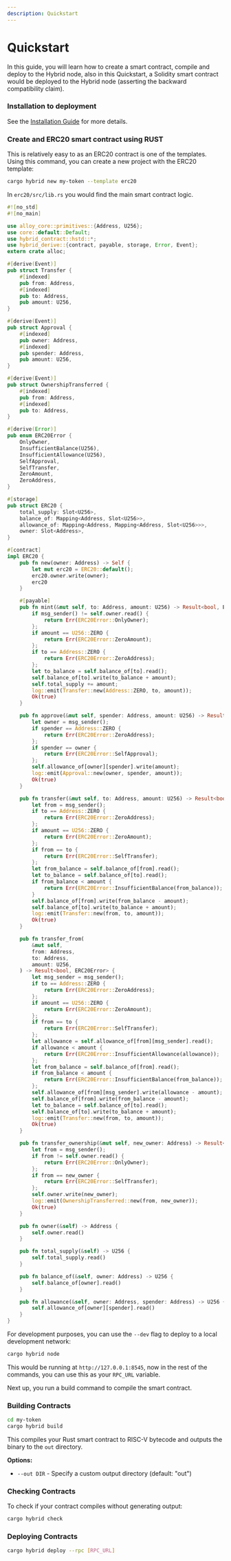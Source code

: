 ```yaml
---
description: Quickstart 
---
```

                                      
# Quickstart

In this guide, you will learn how to create a smart contract, compile and deploy to the Hybrid node, also in this Quickstart, a Solidity smart contract would be deployed to the Hybrid node (asserting the backward compatibility claim).

### Installation to deployment

See the [Installation Guide](/developers/installation.md) for more details.

### Create and ERC20 smart contract using RUST

This is relatively easy to as an ERC20 contract is one of the templates.
Using this command, you can create a new project with the ERC20 template:

```bash
cargo hybrid new my-token --template erc20
```

In `erc20/src/lib.rs` you would find the main smart contract logic.

```rust 
#![no_std]
#![no_main]

use alloy_core::primitives::{Address, U256};
use core::default::Default;
use hybrid_contract::hstd::*;
use hybrid_derive::{contract, payable, storage, Error, Event};
extern crate alloc;

#[derive(Event)]
pub struct Transfer {
    #[indexed]
    pub from: Address,
    #[indexed]
    pub to: Address,
    pub amount: U256,
}

#[derive(Event)]
pub struct Approval {
    #[indexed]
    pub owner: Address,
    #[indexed]
    pub spender: Address,
    pub amount: U256,
}

#[derive(Event)]
pub struct OwnershipTransferred {
    #[indexed]
    pub from: Address,
    #[indexed]
    pub to: Address,
}

#[derive(Error)]
pub enum ERC20Error {
    OnlyOwner,
    InsufficientBalance(U256),
    InsufficientAllowance(U256),
    SelfApproval,
    SelfTransfer,
    ZeroAmount,
    ZeroAddress,
}

#[storage]
pub struct ERC20 {
    total_supply: Slot<U256>,
    balance_of: Mapping<Address, Slot<U256>>,
    allowance_of: Mapping<Address, Mapping<Address, Slot<U256>>>,
    owner: Slot<Address>,
}

#[contract]
impl ERC20 {
    pub fn new(owner: Address) -> Self {
        let mut erc20 = ERC20::default();
        erc20.owner.write(owner);
        erc20
    }

    #[payable]
    pub fn mint(&mut self, to: Address, amount: U256) -> Result<bool, ERC20Error> {
        if msg_sender() != self.owner.read() {
            return Err(ERC20Error::OnlyOwner);
        };
        if amount == U256::ZERO {
            return Err(ERC20Error::ZeroAmount);
        };
        if to == Address::ZERO {
            return Err(ERC20Error::ZeroAddress);
        };
        let to_balance = self.balance_of[to].read();
        self.balance_of[to].write(to_balance + amount);
        self.total_supply += amount;
        log::emit(Transfer::new(Address::ZERO, to, amount));
        Ok(true)
    }

    pub fn approve(&mut self, spender: Address, amount: U256) -> Result<bool, ERC20Error> {
        let owner = msg_sender();
        if spender == Address::ZERO {
            return Err(ERC20Error::ZeroAddress);
        };
        if spender == owner {
            return Err(ERC20Error::SelfApproval);
        };
        self.allowance_of[owner][spender].write(amount);
        log::emit(Approval::new(owner, spender, amount));
        Ok(true)
    }

    pub fn transfer(&mut self, to: Address, amount: U256) -> Result<bool, ERC20Error> {
        let from = msg_sender();
        if to == Address::ZERO {
            return Err(ERC20Error::ZeroAddress);
        };
        if amount == U256::ZERO {
            return Err(ERC20Error::ZeroAmount);
        };
        if from == to {
            return Err(ERC20Error::SelfTransfer);
        };
        let from_balance = self.balance_of[from].read();
        let to_balance = self.balance_of[to].read();
        if from_balance < amount {
            return Err(ERC20Error::InsufficientBalance(from_balance));
        }
        self.balance_of[from].write(from_balance - amount);
        self.balance_of[to].write(to_balance + amount);
        log::emit(Transfer::new(from, to, amount));
        Ok(true)
    }

    pub fn transfer_from(
        &mut self,
        from: Address,
        to: Address,
        amount: U256,
    ) -> Result<bool, ERC20Error> {
        let msg_sender = msg_sender();
        if to == Address::ZERO {
            return Err(ERC20Error::ZeroAddress);
        };
        if amount == U256::ZERO {
            return Err(ERC20Error::ZeroAmount);
        };
        if from == to {
            return Err(ERC20Error::SelfTransfer);
        };
        let allowance = self.allowance_of[from][msg_sender].read();
        if allowance < amount {
            return Err(ERC20Error::InsufficientAllowance(allowance));
        };
        let from_balance = self.balance_of[from].read();
        if from_balance < amount {
            return Err(ERC20Error::InsufficientBalance(from_balance));
        };
        self.allowance_of[from][msg_sender].write(allowance - amount);
        self.balance_of[from].write(from_balance - amount);
        let to_balance = self.balance_of[to].read();
        self.balance_of[to].write(to_balance + amount);
        log::emit(Transfer::new(from, to, amount));
        Ok(true)
    }

    pub fn transfer_ownership(&mut self, new_owner: Address) -> Result<bool, ERC20Error> {
        let from = msg_sender();
        if from != self.owner.read() {
            return Err(ERC20Error::OnlyOwner);
        };
        if from == new_owner {
            return Err(ERC20Error::SelfTransfer);
        };
        self.owner.write(new_owner);
        log::emit(OwnershipTransferred::new(from, new_owner));
        Ok(true)
    }

    pub fn owner(&self) -> Address {
        self.owner.read()
    }

    pub fn total_supply(&self) -> U256 {
        self.total_supply.read()
    }

    pub fn balance_of(&self, owner: Address) -> U256 {
        self.balance_of[owner].read()
    }

    pub fn allowance(&self, owner: Address, spender: Address) -> U256 {
        self.allowance_of[owner][spender].read()
    }
}
```

For development purposes, you can use the `--dev` flag to deploy to a local development network:

```bash
cargo hybrid node
```

This would be running at `http://127.0.0.1:8545`, now in the rest of the commands, you can use this as your `RPC_URL` variable.


Next up, you run a build command to compile the smart contract.

### Building Contracts

```bash
cd my-token
cargo hybrid build
```

This compiles your Rust smart contract to RISC-V bytecode and outputs the binary to the `out` directory.

**Options:**
- `--out DIR` - Specify a custom output directory (default: "out")

### Checking Contracts

To check if your contract compiles without generating output:

```bash
cargo hybrid check
```

### Deploying Contracts

```bash
cargo hybrid deploy --rpc [RPC_URL]
```